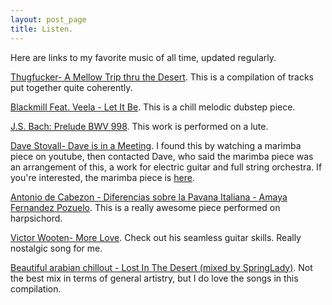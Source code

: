 ```yaml
---
layout: post_page
title: Listen.
---
```


Here are links to my favorite music of all time, updated regularly. 

<a href="https://soundcloud.com/thugfucker/a-mellow-trip-thru-the-desert">Thugfucker- A Mellow Trip thru the Desert</a>. This is a compilation of tracks put together quite coherently.

<a href="https://www.youtube.com/watch?v=sDI6HTR9arA">Blackmill Feat. Veela - Let It Be</a>. This is a chill melodic dubstep piece.

<a href="https://www.youtube.com/watch?v=m7Eeeh1IqVE&index=7&list=FLwuJBr3NfueLvMF6WP6Vpxg">J.S. Bach: Prelude BWV 998</a>. This work is performed on a lute.

<a href="https://www.youtube.com/watch?v=foWxoMsl2hI&list=FLwuJBr3NfueLvMF6WP6Vpxg&index=8">Dave Stovall- Dave is in a Meeting</a>. I found this by watching a marimba piece on youtube, then contacted Dave, who said the marimba piece was an arrangement of this, a work for electric guitar and full string orchestra. If you're interested, the marimba piece is <a href="https://www.youtube.com/watch?v=kdtmXYa6lz8">here</a>.

<a href="https://www.youtube.com/watch?v=jD7VKUSl6NU&index=9&list=FLwuJBr3NfueLvMF6WP6Vpxg">Antonio de Cabezon - Diferencias sobre la Pavana Italiana - Amaya Fernandez Pozuelo</a>. This is a really awesome piece performed on harpsichord.

<a href="https://www.youtube.com/watch?v=kt43oK__LC0&index=102&list=FLwuJBr3NfueLvMF6WP6Vpxg">Victor Wooten- More Love</a>. Check out his seamless guitar skills. Really nostalgic song for me.

<a href="https://www.youtube.com/watch?v=iNJTRhtgIFA">Beautiful arabian chillout - Lost In The Desert (mixed by SpringLady)</a>. Not the best mix in terms of general artistry, but I do love the songs in this compilation.
